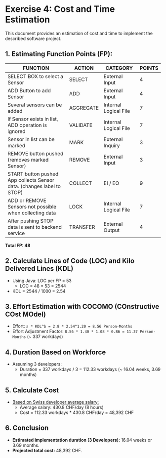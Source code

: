 # Exercise 4: Cost and Time Estimation

This document provides an estimation of cost and time to implement the described software project.

## 1. Estimating Function Points (FP):

| FUNCTION                         | ACTION                         | CATEGORY           | POINTS |
|----------------------------------|--------------------------------|--------------------|--------|
| SELECT BOX to select a Sensor    | SELECT                         | External Input     | 4      |
| ADD Button to add Sensor         | ADD                            | External Input     | 4      |
| Several sensors can be added     | AGGREGATE                      | Internal Logical File | 7      |
| If Sensor exists in list, ADD operation is ignored | VALIDATE         | Internal Logical File | 7      |
| Sensor in list can be marked     | MARK                           | External Inquiry   | 3      |
| REMOVE button pushed (removes marked Sensor) | REMOVE            | External Input     | 3      |
| START button pushed App collects Sensor data. (changes label to STOP) | COLLECT     | EI / EO | 9      |
| ADD or REMOVE Sensors not possible when collecting data | LOCK   | Internal Logical File | 7      |
| After pushing STOP data is sent to backend service | TRANSFER      | External Output    | 4      |

**Total FP: 48**

## 2. Calculate Lines of Code (LOC) and Kilo Delivered Lines (KDL)
- Using Java: LOC per FP = 53
  - LOC = 48 * 53 = 2544
- KDL = 2544 / 1000 = 2.54

## 3. Effort Estimation with COCOMO (COnstructive COst MOdel)
- Effort: `a * KDL^b = 2.8 * 2.54^1.20 = 8.56 Person-Months`
- Effort Adjustment Factor: `8.56 * 1.40 * 1.08 * 0.86 = 11.37 Person-Months` (~ 337 workdays)

## 4. Duration Based on Workforce
- Assuming 3 developers:
  - Duration = 337 workdays / 3 = 112.33 workdays (~ 16.04 weeks, 3.69 months)

## 5. Calculate Cost
- [Based on Swiss developer average salary:](https://ch.talent.com/en/salary?job=software+developer)
  - Average salary: 430.8 CHF/day (8 hours)
  - Cost = 112.33 workdays * 430.8 CHF/day = 48,392 CHF

## 6. Conclusion
- **Estimated implementation duration (3 Developers):** 16.04 weeks or 3.69 months.
- **Projected total cost:** 48,392 CHF.
